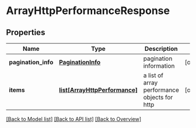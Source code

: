 # ArrayHttpPerformanceResponse

## Properties
Name | Type | Description | Notes
------------ | ------------- | ------------- | -------------
**pagination_info** | [**PaginationInfo**](PaginationInfo.md) | pagination information | [optional] 
**items** | [**list[ArrayHttpPerformance]**](ArrayHttpPerformance.md) | a list of array performance objects for http | [optional] 

[[Back to Model list]](index.md#documentation-for-models) [[Back to API list]](index.md#endpoint-properties) [[Back to Overview]](index.md)


